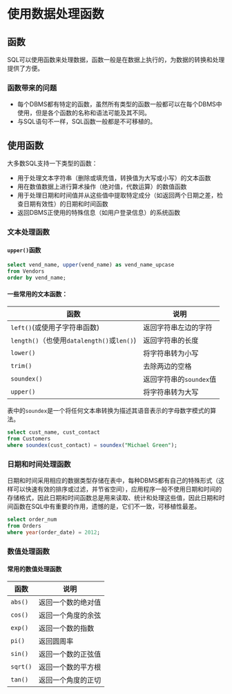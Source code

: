 # 使用数据处理函数

## 函数

SQL可以使用函数来处理数据，函数一般是在数据上执行的，为数据的转换和处理提供了方便。

### 函数带来的问题

- 每个DBMS都有特定的函数，虽然所有类型的函数一般都可以在每个DBMS中使用，但是各个函数的名称和语法可能及其不同。
- 与SQL语句不一样，SQL函数一般都是不可移植的。

## 使用函数

大多数SQL支持一下类型的函数：

- 用于处理文本字符串（删除或填充值，转换值为大写或小写）的文本函数
- 用在数值数据上进行算术操作（绝对值，代数运算）的数值函数
- 用于处理日期和时间值并从这些值中提取特定成分（如返回两个日期之差，检查日期有效性）的日期和时间函数
- 返回DBMS正使用的特殊信息（如用户登录信息）的系统函数

### 文本处理函数

#### `upper()`函数

```sql
select vend_name, upper(vend_name) as vend_name_upcase
from Vendors
order by vend_name;
```

#### 一些常用的文本函数：

| 函数                                       | 说明                    |
| ------------------------------------------ | ----------------------- |
| `left()`(或使用子字符串函数)               | 返回字符串左边的字符    |
| `length()`（也使用`datalength()`或`len()`) | 返回字符串的长度        |
| `lower()`                                  | 将字符串转为小写        |
| `trim()`                                   | 去除两边的空格          |
| `soundex()`                                | 返回字符串的`soundex`值 |
| `upper()`                                  | 将字符串转为大写        |

表中的`soundex`是一个将任何文本串转换为描述其语音表示的字母数字模式的算法。

```SQL
select cust_name, cust_contact
from Customers
where soundex(cust_contact) = soundex("Michael Green");
```

### 日期和时间处理函数

日期和时间采用相应的数据类型存储在表中，每种DBMS都有自己的特殊形式（这样可以快速有效的排序或过滤，并节省空间），应用程序一般不使用日期和时间的存储格式，因此日期和时间函数总是用来读取、统计和处理这些值，因此日期和时间函数在SQL中有重要的作用，遗憾的是，它们不一致，可移植性最差。

```SQL
select order_num
from Orders
where year(order_date) = 2012;
```

### 数值处理函数

#### 常用的数值处理函数

| 函数 | 说明 | 
| ----- | ------- |
| `abs()` | 返回一个数的绝对值 |
| `cos()` | 返回一个角度的余弦 |
| `exp()` | 返回一个数的指数 | 
| `pi()` | 返回圆周率 |
| `sin()` | 返回一个数的正弦值 |
| `sqrt()` | 返回一个数的平方根 |
| `tan()` | 返回一个角度的正切 |
